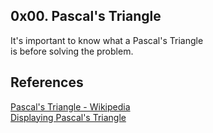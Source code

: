 ## 0x00. Pascal's Triangle
It's important to know what a Pascal's Triangle  
is before solving the problem.

## References
<a href="https://en.wikipedia.org/wiki/Pascal%27s_triangle">Pascal's Triangle - Wikipedia</a><br>
<a href="https://www.geeksforgeeks.org/pascal-triangle/">Displaying Pascal's Triangle</a><br>
